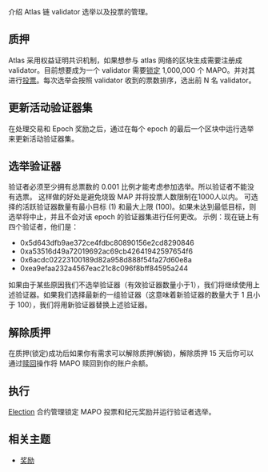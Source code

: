 介绍 Atlas 链 validator 选举以及投票的管理。

## 质押

Atlas 采用权益证明共识机制，如果想参与 atlas 网络的区块生成需要注册成 validator。目前想要成为一个 validator
需要[锁定](/docs/base/mapo-relay-chain/marker/common.md#lockedmap)
1,000,000 个 MAPO。并对其进行[投票](/docs/base/mapo-relay-chain/marker/vote.md#vote)。每次选举会按照 validator 收到的票数排序，选出前
N 名 validator。

## 更新活动验证器集

在处理交易和 Epoch 奖励之后，通过在每个 epoch 的最后一个区块中运行选举来更新活动验证器集。

## 选举验证器

验证者必须至少拥有总票数的 0.001 比例才能考虑参加选举。所以验证者不能没有选票。
这样做的好处是避免烧毁 MAP 并将投票人数限制在1000人以内。
可选择的活跃验证器数量有最小目标 (1) 和最大上限 (100)。如果未达到最低目标，则选举将中止，并且不会对该 epoch 的验证器集进行任何更改。
示例：现在链上有四个验证者，他们是：

- 0x5d643dfb9ae372ce4fdbc80890156e2cd8290846
- 0xa53516d49a72019692ac69cb42641942597654f6
- 0x6acdc02223100189d82a958d888f54fa27d60e8a
- 0xea9efaa232a4567eac21c8c096f8bff84595a244

如果由于某些原因我们不选举验证器（有效验证器数量小于1），我们将继续使用上述验证器。如果我们选择最新的一组验证器（这意味着新验证器的数量大于
1 且小于 100），我们将用新验证器替换上述验证器。

## 解除质押

在质押(锁定)成功后如果你有需求可以解除质押(解锁)，解除质押 15
天后你可以通过[赎回](/docs/base/mapo-relay-chain/example/how-to-withdraw.md)操作将 MAPO 赎回到你的账户余额。

## 执行

[Election](https://github.com/mapprotocol/atlas-contracts/blob/main/contracts/governance/Election.sol) 合约管理锁定 MAPO
投票和纪元奖励并运行验证者选举。

## 相关主题

- [奖励](/docs/base/mapo-relay-chain/protocol/rewards.md)